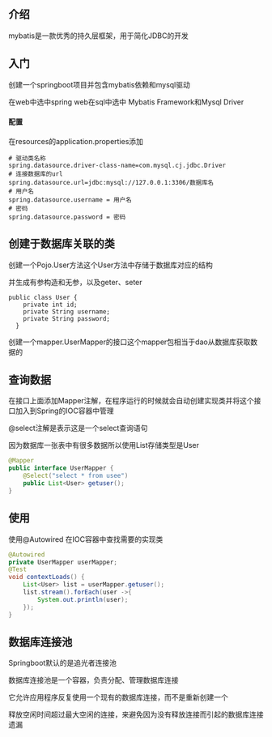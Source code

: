 ## 介绍

 mybatis是一款优秀的持久层框架，用于简化JDBC的开发   

## 入门

创建一个springboot项目并包含mybatis依赖和mysql驱动

在web中选中spring web在sql中选中 Mybatis Framework和Mysql Driver

#### 配置

在resources的application.properties添加

```properties
# 驱动类名称
spring.datasource.driver-class-name=com.mysql.cj.jdbc.Driver
# 连接数据库的url
spring.datasource.url=jdbc:mysql://127.0.0.1:3306/数据库名
# 用户名
spring.datasource.username = 用户名
# 密码
spring.datasource.password = 密码
```

## 创建于数据库关联的类

创建一个Pojo.User方法这个User方法中存储于数据库对应的结构

并生成有参构造和无参，以及geter、seter

```
public class User {
    private int id;
    private String username;
    private String password;
  }
```

创建一个mapper.UserMapper的接口这个mapper包相当于dao从数据库获取数据的
## 查询数据

在接口上面添加Mapper注解，在程序运行的时候就会自动创建实现类并将这个接口加入到Spring的IOC容器中管理 

@select注解是表示这是一个select查询语句

因为数据库一张表中有很多数据所以使用List存储类型是User

```java
@Mapper
public interface UserMapper {
    @Select("select * from usee")
    public List<User> getuser();
}
```

## 使用

使用@Autowired 在IOC容器中查找需要的实现类

```java
@Autowired
private UserMapper userMapper;
@Test
void contextLoads() {
    List<User> list = userMapper.getuser();
    list.stream().forEach(user ->{
        System.out.println(user);
    });
}
```

## 数据库连接池

Springboot默认的是追光者连接池

数据库连接池是一个容器，负责分配、管理数据库连接

它允许应用程序反复使用一个现有的数据库连接，而不是重新创建一个

释放空闲时间超过最大空闲的连接，来避免因为没有释放连接而引起的数据库连接遗漏